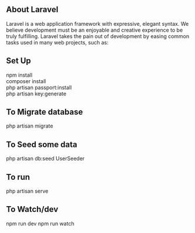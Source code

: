 
## About Laravel

Laravel is a web application framework with expressive, elegant syntax. We believe development must be an enjoyable and creative experience to be truly fulfilling. Laravel takes the pain out of development by easing common tasks used in many web projects, such as:

## Set Up 
npm install <br>
composer install <br>
php artisan passport:install <br>
php artisan key:generate 

## To Migrate database
php artisan migrate 


## To Seed some data
php artisan db:seed UserSeeder

## To run
php artisan serve

## To Watch/dev
npm run dev
npm run watch




